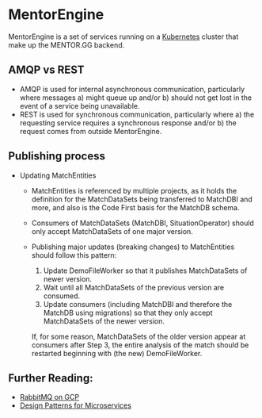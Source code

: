# MentorEngine

MentorEngine is a set of services running on a [Kubernetes][K8] cluster that make up the MENTOR.GG backend.


## AMQP vs REST
- AMQP is used for internal asynchronous communication, particularly where messages a) might queue up and/or b) should not get lost in the event of a service being unavailable.
- REST is used for synchronous communication, particularly where a) the requesting service requires a synchronous response and/or b) the request comes from outside MentorEngine.

## Publishing process
- Updating MatchEntities
    - MatchEntities is referenced by multiple projects, as it holds the definition for the MatchDataSets being transferred to MatchDBI and more, and also is the Code First basis for the MatchDB schema.
    - Consumers of MatchDataSets (MatchDBI, SituationOperator) should only accept MatchDataSets of one major version.
    

    - Publishing major updates (breaking changes) to MatchEntities should follow this pattern:
        1. Update DemoFileWorker so that it publishes MatchDataSets of newer version.
        2. Wait until all MatchDataSets of the previous version are consumed.
        3. Update consumers (including MatchDBI and therefore the MatchDB using migrations) so that they only accept MatchDataSets of the newer version.
        
        If, for some reason, MatchDataSets of the older version appear at consumers after Step 3, the entire analysis of the match should be restarted beginning with (the new) DemoFileWorker.

## Further Reading:

- [RabbitMQ on GCP](https://github.com/GoogleCloudPlatform/click-to-deploy/blob/master/k8s/rabbitmq/README.md)
- [Design Patterns for Microservices](https://dzone.com/articles/design-patterns-for-microservices)

[K8]: https://kubernetes.io/

